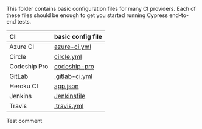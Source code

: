 This folder contains basic configuration files for many CI providers. Each of these files should be enough to get you started running Cypress end-to-end tests.

CI | basic config file
:--- | :---
Azure CI | [azure-ci.yml](azure-ci.yml)
Circle | [circle.yml](circle.yml)
Codeship Pro | [codeship-pro](codeship-pro)
GitLab | [.gitlab-ci.yml](.gitlab-ci.yml)
Heroku CI | [app.json](app.json)
Jenkins | [Jenkinsfile](Jenkinsfile)
Travis | [.travis.yml](.travis.yml)
Test comment
